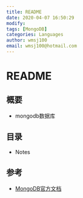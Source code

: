 ```yaml
---
title: README
date: 2020-04-07 16:50:29
modify: 
tags: [MongoDB]
categories: Languages
author: wmsj100
email: wmsj100@hotmail.com
---
```


# README

## 概要

- mongodb数据库

## 目录

- Notes

## 参考

- [MongoDB官方文档](https://www.mongodb.org.cn/tutorial/6.html)
